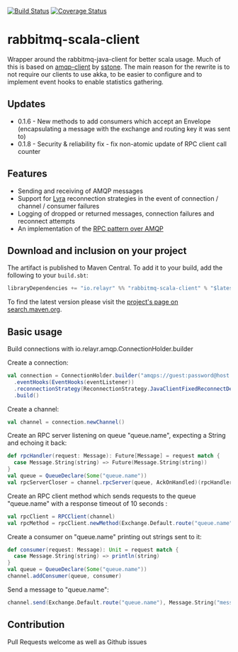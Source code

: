 [![Build Status](https://travis-ci.org/leonardehrenfried/rabbitmq-scala-client.svg?branch=master)](https://travis-ci.org/relayr/rabbitmq-scala-client)
[![Coverage Status](https://coveralls.io/repos/relayr/rabbitmq-scala-client/badge.svg?branch=master)](https://coveralls.io/r/relayr/rabbitmq-scala-client?branch=master)

# rabbitmq-scala-client

Wrapper around the rabbitmq-java-client for better scala usage. Much of this is based on 
[amqp-client](https://github.com/sstone/amqp-client) by [sstone](https://github.com/sstone). 
The main reason for the rewrite is to not require our clients to use akka, to be easier to configure and to implement 
event hooks to enable statistics gathering.

## Updates

- 0.1.6 - New methods to add consumers which accept an Envelope (encapsulating a message with the exchange and routing key it was sent to)
- 0.1.8 - Security & reliability fix - fix non-atomic update of RPC client call counter

## Features

- Sending and receiving of AMQP messages
- Support for [Lyra](https://github.com/jhalterman/lyra) reconnection strategies in the event of connection / channel / consumer failures
- Logging of dropped or returned messages, connection failures and reconnect attempts
- An implementation of the [RPC pattern over AMQP](https://www.rabbitmq.com/tutorials/tutorial-six-java.html)


## Download and inclusion on your project

The artifact is published to Maven Central. To add it to your build, add the
following to your `build.sbt`:

```scala
libraryDependencies += "io.relayr" %% "rabbitmq-scala-client" % "$latestVersion"
```

To find the latest version please visit the
[project's page on search.maven.org](http://search.maven.org/#search|gav|1|g%3A%22io.relayr%22%20AND%20a%3A%22rabbitmq-scala-client_2.11%22).


## Basic usage

Build connections with io.relayr.amqp.ConnectionHolder.builder

Create a connection:

```scala
val connection = ConnectionHolder.builder("amqps://guest:password@host:port")
  .eventHooks(EventHooks(eventListener))
  .reconnectionStrategy(ReconnectionStrategy.JavaClientFixedReconnectDelay(1 second))
  .build()
```

Create a channel:

```scala
val channel = connection.newChannel()
```

Create an RPC server listening on queue "queue.name", expecting a String and echoing it back:

```scala
def rpcHandler(request: Message): Future[Message] = request match {
  case Message.String(string) => Future(Message.String(string))
}
val queue = QueueDeclare(Some("queue.name"))
val rpcServerCloser = channel.rpcServer(queue, AckOnHandled)(rpcHandler)
```

Create an RPC client method which sends requests to the queue "queue.name" with a response timeout of 10 seconds :

```scala
val rpcClient = RPCClient(channel)
val rpcMethod = rpcClient.newMethod(Exchange.Default.route("queue.name"), 10 second)
```

Create a consumer on "queue.name" printing out strings sent to it:

```scala
def consumer(request: Message): Unit = request match {
  case Message.String(string) => println(string)
}
val queue = QueueDeclare(Some("queue.name"))
channel.addConsumer(queue, consumer)
```

Send a message to "queue.name":

```scala
channel.send(Exchange.Default.route("queue.name"), Message.String("message")
```

## Contribution

Pull Requests welcome as well as Github issues
